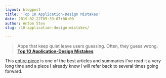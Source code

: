 ```yaml
---
layout: blogpost
title: 'Top 10 Application-Design Mistakes'
date: 2019-02-22T05:39:07+00:00
author: Anton Sten
slug: /10-application-design-mistakes/

---
```

>Apps that keep quiet leave users guessing. Often, they guess wrong.
**[Top 10 Application-Design Mistakes](https://www.nngroup.com/articles/top-10-application-design-mistakes/)**

This [entire piece](https://www.nngroup.com/articles/top-10-application-design-mistakes/) is one of the best articles and summaries I've read it a very long time and a piece I already know I will refer back to several times going forward. 
